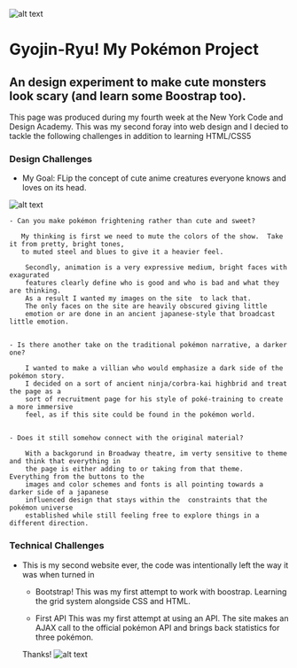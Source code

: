 ![alt text](https://crystal-cdn2.crystalcommerce.com/photos/6330565/splashBanner_pokemon.jpg)


#         Gyojin-Ryu!   My  Pokémon Project

##  An design experiment to make cute monsters look scary (and learn some Boostrap too).

This page was produced during my fourth week at the New York Code and Design Academy.  This was my second foray into web design 
and I decied to tackle the following challenges in addition to learning HTML/CSS5


###  Design Challenges
 
 * My Goal: FLip the concept of cute anime creatures everyone knows and loves on its head.
 
 ![alt text](https://i.pinimg.com/originals/e7/f5/77/e7f57712a484142875f1e955a9425f77.jpg)
   
    - Can you make pokémon frightening rather than cute and sweet?
       
       My thinking is first we need to mute the colors of the show.  Take it from pretty, bright tones, 
       to muted steel and blues to give it a heavier feel.  
         
        Secondly, animation is a very expressive medium, bright faces with exagurated 
        features clearly define who is good and who is bad and what they are thinking.  
        As a result I wanted my images on the site  to lack that. 
        The only faces on the site are heavily obscured giving little 
        emotion or are done in an ancient japanese-style that broadcast little emotion.  
        
        
    - Is there another take on the traditional pokémon narrative, a darker one?
        
        I wanted to make a villian who would emphasize a dark side of the pokémon story.  
        I decided on a sort of ancient ninja/corbra-kai highbrid and treat the page as a 
        sort of recruitment page for his style of poké-training to create a more immersive 
        feel, as if this site could be found in the pokémon world.
   
    
    - Does it still somehow connect with the original material?
        
        With a backgorund in Broadway theatre, im verty sensitive to theme and think that everything in 
        the page is either adding to or taking from that theme.  Everything from the buttons to the 
        images and color schemes and fonts is all pointing towards a darker side of a japanese 
        influenced design that stays within the  constraints that the pokémon universe 
        established while still feeling free to explore things in a different direction.
    
    
###  Technical Challenges
 
 * This is my second website ever, the code was intentionally left the way it was when turned in
  
    - Bootstrap!
      This was my first attempt to work with boostrap.  Learning the grid system alongside CSS and HTML.
      
    -  First API
        This was my first attempt at using an API.  The site makes an AJAX call to the official pokémon API and brings back
        statistics for three pokémon.
        
        
        
        
    Thanks! ![alt text](https://geek-festival.fr/wp-content/uploads/2017/05/Pixel-art-Bulbi.jpg)
    
    
